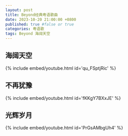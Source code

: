 ```yaml
---
layout: post
title: Beyond经典粤语歌曲
date: 2023-10-20 21:00:00 +0800
published: true #false or true
categories: 粤语歌
tags: Beyond 海阔天空
---
```


## 海阔天空
{% include embed/youtube.html id='qu_FSptjRic' %}


## 不再犹豫
{% include embed/youtube.html id='fKKgY7BXxJE' %}


## 光辉岁月
{% include embed/youtube.html id='PrGsAMbgUh4' %}


<!--  ## 光辉岁月
{% include embed/youtube.html id='PrGsAMbgUh4' %} -->
